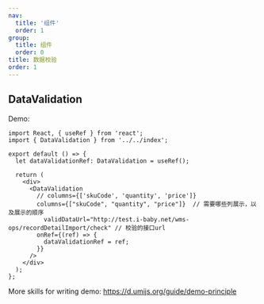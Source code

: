 ```yaml
---
nav:
  title: '组件'
  order: 1
group:
  title: 组件
  order: 0
title: 数据校验
order: 1
---
```


## DataValidation

Demo:

```tsx
import React, { useRef } from 'react';
import { DataValidation } from '../../index';

export default () => {
  let dataValidationRef: DataValidation = useRef();

  return (
    <div>
      <DataValidation
        // columns={['skuCode', 'quantity', 'price']}
        columns={["skuCode", "quantity", "price"]}  // 需要哪些列展示，以及展示的顺序
          validDataUrl="http://test.i-baby.net/wms-ops/recordDetailImport/check" // 校验的接口url
        onRef={(ref) => {
          dataValidationRef = ref;
        }}
      />
    </div>
  );
};
```

More skills for writing demo: https://d.umijs.org/guide/demo-principle
